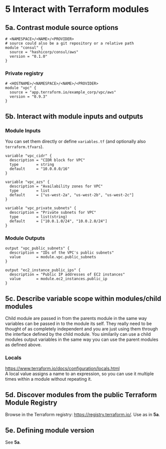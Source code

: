 # 5 Interact with Terraform modules

## 5a. Contrast module source options
```
# <NAMESPACE>/<NAME>/<PROVIDER>
# source could also be a git repository or a relative path
module "consul" {
  source = "hashicorp/consul/aws"
  version = "0.1.0"
}
```

### Private registry
```
# <HOSTNAME>/<NAMESPACE>/<NAME>/<PROVIDER>
module "vpc" {
  source = "app.terraform.io/example_corp/vpc/aws"
  version = "0.9.3"
}

```


## 5b. Interact with module inputs and outputs
### Module Inputs
You can set them directly or define `variables.tf` (and optionally also `terraform.tfvars`).
```
variable "vpc_cidr" {
  description = "CIDR block for VPC"
  type        = string
  default     = "10.0.0.0/16"
}

variable "vpc_azs" {
  description = "Availability zones for VPC"
  type        = list
  default     = ["us-west-2a", "us-west-2b", "us-west-2c"]
}

variable "vpc_private_subnets" {
  description = "Private subnets for VPC"
  type        = list(string)
  default     = ["10.0.1.0/24", "10.0.2.0/24"]
}
```
### Module Outputs
```
output "vpc_public_subnets" {
  description = "IDs of the VPC's public subnets"
  value       = module.vpc.public_subnets
}

output "ec2_instance_public_ips" {
  description = "Public IP addresses of EC2 instances"
  value       = module.ec2_instances.public_ip
}
```


## 5c. Describe variable scope within modules/child modules
Child module are passed in from the parents module in the same way variables can be passed in to the module its self. They really need to be thought of as completely independent and you are just using them through the interface defined by the child module. You similarily can use a child modules output variables in the same way you can use the parent modules as defined above.

### Locals 
https://www.terraform.io/docs/configuration/locals.html  
A local value assigns a name to an expression, so you can use it multiple times within a module without repeating it.


## 5d. Discover modules from the public Terraform Module Registry
Browse in the Terraform registry: https://registry.terraform.io/. Use as in **5a**.

## 5e. Defining module version
See **5a**.